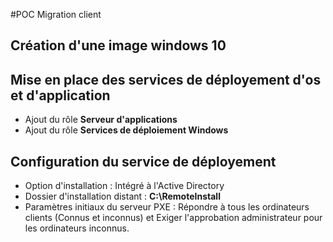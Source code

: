 #POC Migration client

## Création d'une image windows 10

## Mise en place des services de déployement d'os et d'application
* Ajout du rôle **Serveur d'applications**
* Ajout du rôle **Services de déploiement Windows**

## Configuration du service de déployement

* Option d'installation : Intégré à l'Active Directory
* Dossier d'installation distant : **C:\RemoteInstall**
* Paramètres initiaux du serveur PXE : Répondre à tous les ordinateurs clients (Connus et inconnus) et Exiger l'approbation administrateur pour les ordinateurs inconnus.
